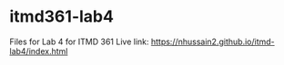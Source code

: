 # itmd361-lab4
 Files for Lab 4 for ITMD 361 Live link: https://nhussain2.github.io/itmd-lab4/index.html
